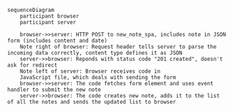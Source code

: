 <script src="https://cdn.jsdelivr.net/npm/mermaid/dist/mermaid.min.js"></script>
<script>mermaid.initialize({startOnLoad:true});</script>

```mermaid
sequenceDiagram
    participant browser
    participant server

    browser->>server: HTTP POST to new_note_spa, includes note in JSON form (includes content and date)
    Note right of browser: Request header tells server to parse the incoming data correctly, content type defines it as JSON 
    server->>browser: Reponds with status code "201 created", doesn't ask for redirect 
    Note left of server: Browser receives code in 
    JavaScript file, which deals with sending the form
    browser->>server: The code fetches form element and uses event handler to submit the new note
    server->>browser: The code creates new note, adds it to the list of all the notes and sends the updated list to browser 
```